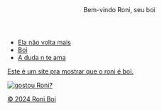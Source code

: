 <!DOCTYPE html>
<html lang="pt-br"!>
<head>
    <meta charset="UTF-8">
    <meta name="viewport" content="width=device-width, initial-scale=1.0">
    <title>RONI EX DA DUDA</title>
</header>
<body>
    <header
        <h1>Bem-vindo Roni, seu boi</h1>
    </header>
    <nav>
    <ul>
       <li><a href="#">Ela não volta mais</a></li>
       <li><a href="#">Boi</a></li>
       <li><a href="#">A duda n te ama</a.</li>
   </ul>
   <main>
       <p>Este é um site pra mostrar que o roni é boi.</p>
       <img src="WhatsApp Image 2024-03-31 at 17.09.39.jpeg" alt="gostou Roni?">
    </main>
    <footer>
        <p>&copy; 2024 Roni Boi</p>
    </fooster>
